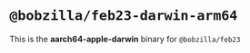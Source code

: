 # `@bobzilla/feb23-darwin-arm64`

This is the **aarch64-apple-darwin** binary for `@bobzilla/feb23`
